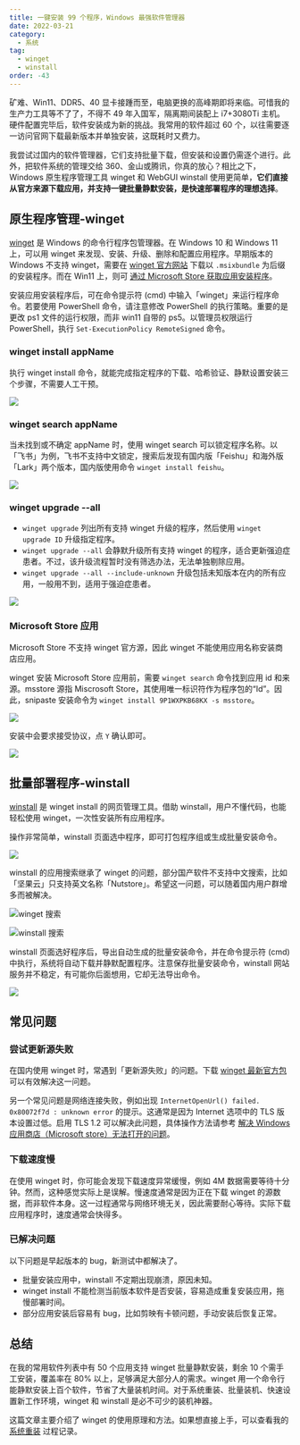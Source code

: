 ```yaml
---
title: 一键安装 99 个程序，Windows 最强软件管理器
date: 2022-03-21
category:
  - 系统
tag:
  - winget
  - winstall
order: -43
---
```


矿难、Win11、DDR5、40 显卡接踵而至，电脑更换的高峰期即将来临。可惜我的生产力工具等不了了，不得不 49 年入国军，隔离期间装配上 i7+3080Ti 主机。硬件配置完毕后，软件安装成为新的挑战。我常用的软件超过 60 个，以往需要逐一访问官网下载最新版本并单独安装，这既耗时又费力。

我尝试过国内的软件管理器，它们支持批量下载，但安装和设置仍需逐个进行。此外，把软件系统的管理交给 360、金山或腾讯，你真的放心？相比之下，Windows 原生程序管理工具 winget 和 WebGUI winstall 使用更简单，**它们直接从官方来源下载应用，并支持一键批量静默安装，是快速部署程序的理想选择**。

## 原生程序管理-winget

[winget](https://docs.microsoft.com/zh-cn/windows/package-manager/winget/) 是 Windows 的命令行程序包管理器。在 Windows 10 和 Windows 11 上，可以用 winget 来发现、安装、升级、删除和配置应用程序。早期版本的 Windows 不支持 winget，需要在 [winget 官方网站](https://github.com/microsoft/winget-cli/releases) 下载以 `.msixbundle` 为后缀的安装程序。而在 Win11 上，则可 [通过 Microsoft Store 获取应用安装程序](https://www.microsoft.com/p/app-installer/9nblggh4nns1#activetab=pivot:overviewtab)。

安装应用安装程序后，可在命令提示符 (cmd) 中输入「winget」来运行程序命令。若要使用 PowerShell 命令，请注意修改 PowerShell 的执行策略。重要的是更改 ps1 文件的运行权限，而非 win11 自带的 ps5。以管理员权限运行 PowerShell，执行 `Set-ExecutionPolicy RemoteSigned` 命令。

### winget install appName

执行 winget install 命令，就能完成指定程序的下载、哈希验证、静默设置安装三个步骤，不需要人工干预。

![](https://img.newzone.top/2022-05-05-17-13-24.png?imageMogr2/format/webp)

### winget search appName

当未找到或不确定 appName 时，使用 winget search 可以锁定程序名称。以「飞书」为例，飞书不支持中文锁定，搜索后发现有国内版「Feishu」和海外版「Lark」两个版本，国内版使用命令 `winget install feishu`。

![](https://img.newzone.top/2022-05-05-17-13-45.png?imageMogr2/format/webp)

### winget upgrade --all

- `winget upgrade` 列出所有支持 winget 升级的程序，然后使用 `winget upgrade ID` 升级指定程序。
- `winget upgrade --all` 会静默升级所有支持 winget 的程序，适合更新强迫症患者。不过，该升级流程暂时没有筛选办法，无法单独剔除应用。
- `winget upgrade --all --include-unknown` 升级包括未知版本在内的所有应用，一般用不到，适用于强迫症患者。

![](https://img.newzone.top/2022-05-05-17-14-00.png?imageMogr2/format/webp)

### Microsoft Store 应用

Microsoft Store 不支持 winget 官方源，因此 winget 不能使用应用名称安装商店应用。

winget 安装 Microsoft Store 应用前，需要 `winget search` 命令找到应用 id 和来源。msstore 源指 Miscrosoft Store，其使用唯一标识符作为程序包的“Id”。因此，snipaste 安装命令为 `winget install 9P1WXPKB68KX -s msstore`。

![](https://img.newzone.top/2022-05-05-17-14-23.png?imageMogr2/format/webp)

安装中会要求接受协议，点 `Y` 确认即可。

![](https://img.newzone.top/2022-05-05-17-14-35.png?imageMogr2/format/webp)

## 批量部署程序-winstall

[winstall](https://winstall.app/) 是 winget install 的网页管理工具。借助 winstall，用户不懂代码，也能轻松使用 winget，一次性安装所有应用程序。

操作非常简单，winstall 页面选中程序，即可打包程序组或生成批量安装命令。

![](https://img.newzone.top/2022-05-05-17-14-50.png?imageMogr2/format/webp)

winstall 的应用搜索继承了 winget 的问题，部分国产软件不支持中文搜索，比如「坚果云」只支持英文名称「Nutstore」。希望这一问题，可以随着国内用户群增多而被解决。

![winget 搜索](https://img.newzone.top/2022-05-05-17-15-09.png?imageMogr2/format/webp)

![winstall 搜索](https://img.newzone.top/2022-05-05-17-15-37.png?imageMogr2/format/webp)

winstall 页面选好程序后，导出自动生成的批量安装命令，并在命令提示符 (cmd) 中执行，系统将自动下载并静默配置程序。注意保存批量安装命令，winstall 网站服务并不稳定，有可能你后面想用，它却无法导出命令。

![](https://img.newzone.top/2022-05-05-17-15-55.png?imageMogr2/format/webp)

## 常见问题

### 尝试更新源失败

在国内使用 winget 时，常遇到「更新源失败」的问题。下载 [winget 最新官方包](https://github.com/microsoft/winget-cli/releases) 可以有效解决这一问题。

另一个常见问题是网络连接失败，例如出现 `InternetOpenUrl() failed. 0x80072f7d : unknown error` 的提示。这通常是因为 Internet 选项中的 TLS 版本设置过低。启用 TLS 1.2 可以解决此问题，具体操作方法请参考 [解决 Windows 应用商店（Microsoft store）无法打开的问题](https://newzone.top/posts/2022-02-19-microsoft_store_fixed.html#解决方法)。

### 下载速度慢

在使用 winget 时，你可能会发现下载速度异常缓慢，例如 4M 数据需要等待十分钟。然而，这种感觉实际上是误解。慢速度通常是因为正在下载 winget 的源数据，而非软件本身。这一过程通常与网络环境无关，因此需要耐心等待。实际下载应用程序时，速度通常会快得多。

### 已解决问题

以下问题是早起版本的 bug，新测试中都解决了。

- 批量安装应用中，winstall 不定期出现崩溃，原因未知。
- winget install 不能检测当前版本软件是否安装，容易造成重复安装应用，拖慢部署时间。
- 部分应用安装后容易有 bug，比如剪映有卡顿问题，手动安装后恢复正常。

## 总结

在我的常用软件列表中有 50 个应用支持 winget 批量静默安装，剩余 10 个需手工安装，覆盖率在 80% 以上，足够满足大部分人的需求。winget 用一个命令行能静默安装上百个软件，节省了大量装机时间。对于系统重装、批量装机、快速设置新工作环境，winget 和 winstall 是必不可少的装机神器。

这篇文章主要介绍了 winget 的使用原理和方法。如果想直接上手，可以查看我的 [系统重装](https://newzone.top/windows/NewSystem.html) 过程记录。
